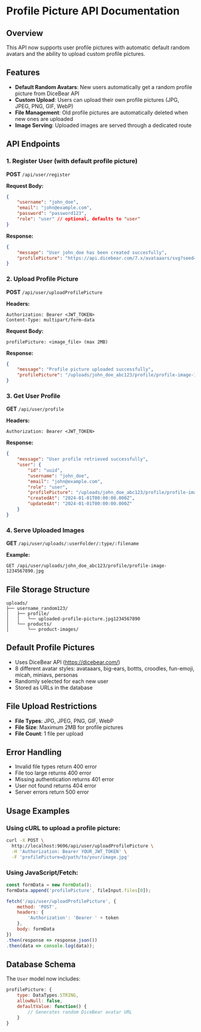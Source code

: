 # Profile Picture API Documentation

## Overview
This API now supports user profile pictures with automatic default random avatars and the ability to upload custom profile pictures.

## Features
- **Default Random Avatars**: New users automatically get a random profile picture from DiceBear API
- **Custom Upload**: Users can upload their own profile pictures (JPG, JPEG, PNG, GIF, WebP)
- **File Management**: Old profile pictures are automatically deleted when new ones are uploaded
- **Image Serving**: Uploaded images are served through a dedicated route

## API Endpoints

### 1. Register User (with default profile picture)
**POST** `/api/user/register`

**Request Body:**
```json
{
    "username": "john_doe",
    "email": "john@example.com",
    "password": "password123",
    "role": "user" // optional, defaults to "user"
}
```

**Response:**
```json
{
    "message": "User john_doe has been created succesfully",
    "profilePicture": "https://api.dicebear.com/7.x/avataaars/svg?seed=abc123"
}
```

### 2. Upload Profile Picture
**POST** `/api/user/uploadProfilePicture`

**Headers:**
```
Authorization: Bearer <JWT_TOKEN>
Content-Type: multipart/form-data
```

**Request Body:**
```
profilePicture: <image_file> (max 2MB)
```

**Response:**
```json
{
    "message": "Profile picture uploaded successfully",
    "profilePicture": "/uploads/john_doe_abc123/profile/profile-image-1234567890.jpg"
}
```

### 3. Get User Profile
**GET** `/api/user/profile`

**Headers:**
```
Authorization: Bearer <JWT_TOKEN>
```

**Response:**
```json
{
    "message": "User profile retrieved successfully",
    "user": {
        "id": "uuid",
        "username": "john_doe",
        "email": "john@example.com",
        "role": "user",
        "profilePicture": "/uploads/john_doe_abc123/profile/profile-image-1234567890.jpg",
        "createdAt": "2024-01-01T00:00:00.000Z",
        "updatedAt": "2024-01-01T00:00:00.000Z"
    }
}
```

### 4. Serve Uploaded Images
**GET** `/api/user/uploads/:userFolder/:type/:filename`

**Example:**
```
GET /api/user/uploads/john_doe_abc123/profile/profile-image-1234567890.jpg
```

## File Storage Structure
```
uploads/
├── username_random123/
│   ├── profile/
│   │   └── uploaded-profile-picture.jpg1234567890
│   └── products/
│       └── product-images/
```

## Default Profile Pictures
- Uses DiceBear API (https://dicebear.com/)
- 8 different avatar styles: avataaars, big-ears, bottts, croodles, fun-emoji, micah, miniavs, personas
- Randomly selected for each new user
- Stored as URLs in the database

## File Upload Restrictions
- **File Types**: JPG, JPEG, PNG, GIF, WebP
- **File Size**: Maximum 2MB for profile pictures
- **File Count**: 1 file per upload

## Error Handling
- Invalid file types return 400 error
- File too large returns 400 error
- Missing authentication returns 401 error
- User not found returns 404 error
- Server errors return 500 error

## Usage Examples

### Using cURL to upload a profile picture:
```bash
curl -X POST \
  http://localhost:9696/api/user/uploadProfilePicture \
  -H 'Authorization: Bearer YOUR_JWT_TOKEN' \
  -F 'profilePicture=@/path/to/your/image.jpg'
```

### Using JavaScript/Fetch:
```javascript
const formData = new FormData();
formData.append('profilePicture', fileInput.files[0]);

fetch('/api/user/uploadProfilePicture', {
    method: 'POST',
    headers: {
        'Authorization': 'Bearer ' + token
    },
    body: formData
})
.then(response => response.json())
.then(data => console.log(data));
```

## Database Schema
The `User` model now includes:
```javascript
profilePicture: {
    type: DataTypes.STRING,
    allowNull: false,
    defaultValue: function() {
        // Generates random DiceBear avatar URL
    }
}
``` 